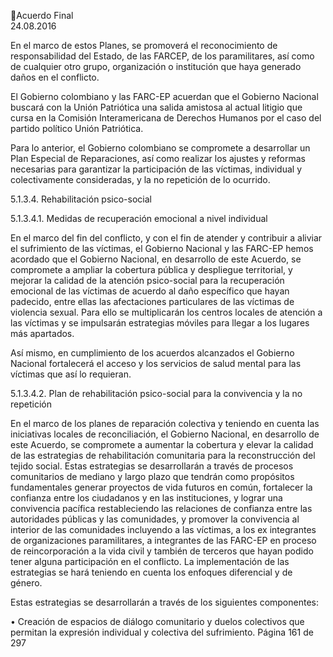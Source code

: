 Acuerdo Final  
24.08.2016  

 
En el marco de estos Planes, se promoverá el reconocimiento de responsabilidad del Estado, de las FARCEP, de los paramilitares, así como de cualquier otro grupo, organización o institución que haya generado 
daños en el conflicto. 
 
El Gobierno colombiano y las FARC-EP acuerdan que el Gobierno Nacional buscará con la Unión Patriótica 
una salida amistosa al actual litigio que cursa en la Comisión Interamericana de Derechos Humanos por el 
caso del partido político Unión Patriótica.  
 
Para lo anterior, el Gobierno colombiano se compromete a desarrollar un Plan Especial de Reparaciones, 
así  como  realizar  los  ajustes  y  reformas  necesarias  para  garantizar  la  participación  de  las  víctimas, 
individual y colectivamente consideradas, y la no repetición de lo ocurrido. 
 
5.1.3.4.
Rehabilitación psico-social  
 
5.1.3.4.1. Medidas de recuperación emocional a nivel individual 
 
En el marco del fin del conflicto, y con el fin de atender y contribuir a aliviar el sufrimiento de las víctimas, 
el  Gobierno  Nacional  y  las  FARC-EP  hemos  acordado  que  el  Gobierno  Nacional,  en  desarrollo  de  este 
Acuerdo, se compromete a ampliar la cobertura pública y despliegue territorial, y mejorar la calidad de la 
atención psico-social para la recuperación emocional de las víctimas de acuerdo al daño específico que 
hayan padecido, entre ellas las afectaciones particulares de las víctimas de violencia sexual. Para ello se 
multiplicarán los centros locales de atención a las víctimas y se impulsarán estrategias móviles para llegar 
a los lugares más apartados. 
  
Así mismo, en cumplimiento de los acuerdos alcanzados el Gobierno Nacional fortalecerá el acceso y los 
servicios de salud mental para las víctimas que así lo requieran.  
 
5.1.3.4.2. Plan de rehabilitación psico-social para la convivencia y la no repetición 
 
En  el  marco  de  los  planes  de  reparación  colectiva  y  teniendo  en  cuenta  las  iniciativas  locales  de 
reconciliación,  el  Gobierno  Nacional,  en  desarrollo  de  este  Acuerdo,  se  compromete  a  aumentar  la 
cobertura y elevar la calidad de las estrategias de rehabilitación comunitaria para la reconstrucción del 
tejido social. Estas estrategias se desarrollarán a través de procesos comunitarios de mediano y largo plazo 
que tendrán como propósitos fundamentales generar proyectos de vida futuros en común, fortalecer la 
confianza entre los ciudadanos y en las instituciones, y lograr una convivencia pacífica restableciendo las 
relaciones de confianza entre las autoridades públicas y las comunidades, y promover la convivencia al 
interior de las comunidades incluyendo a las víctimas, a los ex integrantes de organizaciones paramilitares, 
a integrantes de las FARC-EP en proceso de reincorporación a la vida civil y también de terceros que hayan 
podido tener alguna participación en el conflicto. La implementación de las estrategias se hará teniendo 
en cuenta los enfoques diferencial y de género. 
 
Estas estrategias se desarrollarán a través de los siguientes componentes:  
 
• Creación de espacios de diálogo comunitario y duelos colectivos que permitan la expresión 
individual y colectiva del sufrimiento. 
Página 161 de 297 
 

